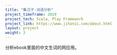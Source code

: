 ```yaml
---
title: "集汉子-词语分析"
project_timeframe: 2019
project_tech: Scala, Play Framework
project_link: https://www.jihanzi.com/about.html
layout: project
weight: 3
---
```


分析ebook里面的中文生词的网应用。